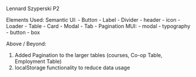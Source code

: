 Lennard Szyperski P2

Elements Used: 
	Semantic UI:
		- Button
        - Label
        - Divider
        - header
        - icon
		- Loader
        - Table
        - Card
        - Modal
        - Tab
        - Pagination
    MUI: 
        - modal
        - typography
        - button
        - box


Above / Beyond:
1. Added Pagination to the larger tables (courses, Co-op Table, Employment Table)
2. localStorage functionality to reduce data usage
		
